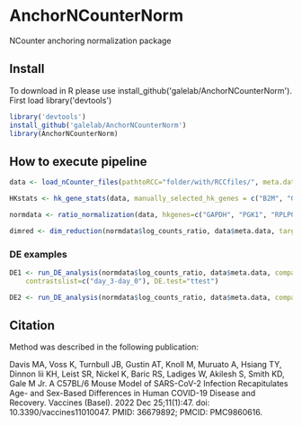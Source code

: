 # AnchorNCounterNorm
NCounter anchoring normalization package

## Install 
To download in R please use install_github('galelab/AnchorNCounterNorm').  First load library('devtools')

```R
library('devtools')
install_github('galelab/AnchorNCounterNorm')
library(AnchorNCounterNorm)
```
## How to execute pipeline

```R
data <- load_nCounter_files(pathtoRCC="folder/with/RCCfiles/", meta.data="path/to/metadata/csvfile")

HKstats <- hk_gene_stats(data, manually_selected_hk_genes = c("B2M", "GAPDH", "PGK1", "RPLP0"), group.by="day")

normdata <- ratio_normalization(data, hkgenes=c("GAPDH", "PGK1", "RPLP0"))

dimred <- dim_reduction(normdata$log_counts_ratio, data$meta.data, target_columns = c(2,4))
```
### DE examples 

```R
DE1 <- run_DE_analysis(normdata$log_counts_ratio, data$meta.data, compare.column = "day", 
    contrastslist=c("day_3-day_0"), DE.test="ttest")

DE2 <- run_DE_analysis(normdata$log_counts_ratio, data$meta.data, compare.column = "animalID", pval.cutoff = 0.05, contrastslist=c("animal2-animal1", "animal3-animal1"), DE.test="ANOVA")
```
## Citation 
Method was described in the following publication:

Davis MA, Voss K, Turnbull JB, Gustin AT, Knoll M, Muruato A, Hsiang TY, Dinnon Iii KH, Leist SR, Nickel K, Baric RS, Ladiges W, Akilesh S, Smith KD, Gale M Jr. A C57BL/6 Mouse Model of SARS-CoV-2 Infection Recapitulates Age- and Sex-Based Differences in Human COVID-19 Disease and Recovery. Vaccines (Basel). 2022 Dec 25;11(1):47. doi: 10.3390/vaccines11010047. PMID: 36679892; PMCID: PMC9860616.

